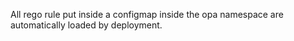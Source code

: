 All rego rule put inside a configmap inside the opa namespace are automatically loaded by deployment.